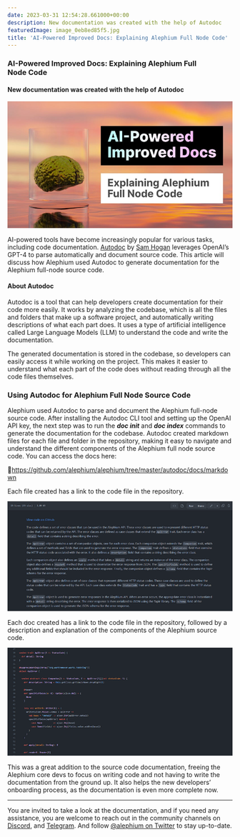 ```yaml
---
date: 2023-03-31 12:54:28.661000+00:00
description: New documentation was created with the help of Autodoc
featuredImage: image_0eb8ed85f5.jpg
title: 'AI-Powered Improved Docs: Explaining Alephium Full Node Code'
---
```


### AI-Powered Improved Docs: Explaining Alephium Full Node Code

#### New documentation was created with the help of Autodoc

![](image_0eb8ed85f5.jpg)

AI-powered tools have become increasingly popular for various tasks, including code documentation. <a href="https://github.com/context-labs/autodoc" class="markup--anchor markup--p-anchor" data-href="https://github.com/context-labs/autodoc" rel="noopener" target="_blank">Autodoc</a> by <a href="https://github.com/context-labs/autodoc" class="markup--anchor markup--p-anchor" data-href="https://github.com/context-labs/autodoc" rel="noopener" target="_blank">Sam Hogan</a> leverages OpenAI’s GPT-4 to parse automatically and document source code. This article will discuss how Alephium used Autodoc to generate documentation for the Alephium full-node source code.

#### About Autodoc

Autodoc is a tool that can help developers create documentation for their code more easily. It works by analyzing the codebase, which is all the files and folders that make up a software project, and automatically writing descriptions of what each part does. It uses a type of artificial intelligence called Large Language Models (LLM) to understand the code and write the documentation.

The generated documentation is stored in the codebase, so developers can easily access it while working on the project. This makes it easier to understand what each part of the code does without reading through all the code files themselves.

### Using Autodoc for Alephium Full Node Source Code

Alephium used Autodoc to parse and document the Alephium full-node source code. After installing the Autodoc CLI tool and setting up the OpenAI API key, the next step was to run the **_doc init_** and **_doc index_** commands to generate the documentation for the codebase. Autodoc created markdown files for each file and folder in the repository, making it easy to navigate and understand the different components of the Alephium full node source code. You can access the docs here:

🔗<a href="https://github.com/alephium/alephium/tree/master/autodoc/docs/markdown" class="markup--anchor markup--p-anchor" data-href="https://github.com/alephium/alephium/tree/master/autodoc/docs/markdown" rel="noopener" target="_blank">https://github.com/alephium/alephium/tree/master/autodoc/docs/markdown</a>

Each file created has a link to the code file in the repository.

![](image_e11961193c.jpg)

Each doc created has a link to the code file in the repository, followed by a description and explanation of the components of the Alephium source code.

![](image_b12554bee0.jpg)

This was a great addition to the source code documentation, freeing the Alephium core devs to focus on writing code and not having to write the documentation from the ground up. It also helps the new developers’ onboarding process, as the documentation is even more complete now.

---

You are invited to take a look at the documentation, and if you need any assistance, you are welcome to reach out in the community channels on <a href="https://alephium.org/discord" class="markup--anchor markup--p-anchor" data-href="https://alephium.org/discord" rel="noopener" target="_blank">Discord</a>, and <a href="https://t.me/alephiumgroup" class="markup--anchor markup--p-anchor" data-href="https://t.me/alephiumgroup" rel="noopener" target="_blank">Telegram</a>. And follow <a href="https://twitter.com/alephium" class="markup--anchor markup--p-anchor" data-href="https://twitter.com/alephium" rel="noopener" target="_blank">@alephium on Twitter</a> to stay up-to-date.
